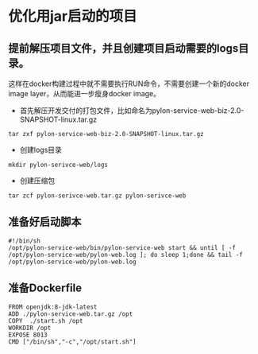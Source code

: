 # 优化用jar启动的项目

## 提前解压项目文件，并且创建项目启动需要的logs目录。
这样在docker构建过程中就不需要执行RUN命令，不需要创建一个新的docker image layer，从而能进一步瘦身docker image。
* 首先解压开发交付的打包文件，比如命名为pylon-service-web-biz-2.0-SNAPSHOT-linux.tar.gz
```
tar zxf pylon-service-web-biz-2.0-SNAPSHOT-linux.tar.gz
```

* 创建logs目录
```
mkdir pylon-serivce-web/logs
```

* 创建压缩包
```
tar zcf pylon-serivce-web.tar.gz pylon-serivce-web
```

## 准备好启动脚本

```
#!/bin/sh
/opt/pylon-service-web/bin/pylon-service-web start && until [ -f /opt/pylon-service-web/pylon-web.log ]; do sleep 1;done && tail -f /opt/pylon-service-web/pylon-web.log
```

## 准备Dockerfile
```
FROM openjdk:8-jdk-latest
ADD ./pylon-service-web.tar.gz /opt
COPY  ./start.sh /opt
WORKDIR /opt
EXPOSE 8013
CMD ["/bin/sh","-c","/opt/start.sh"]
```
